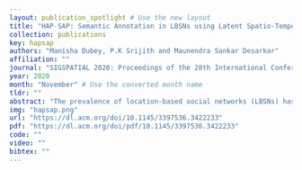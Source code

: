 ```yaml
---
layout: publication_spotlight # Use the new layout
title: "HAP-SAP: Semantic Annotation in LBSNs using Latent Spatio-Temporal Hawkes Process" # Escape quotes in title
collection: publications
key: hapsap
authors: "Manisha Dubey, P.K Srijith and Maunendra Sankar Desarkar"
affiliation: ""
journal: "SIGSPATIAL 2020: Proceedings of the 28th International Conference on Advances in Geographic Information Systems"
year: 2020
month: "November" # Use the converted month name
tldr: ""
abstract: "The prevalence of location-based social networks (LBSNs) has eased the understanding of human mobility patterns. However, categories which act as semantic characterization of the location, might be missing for some check-ins and can adversely affect modelling the mobility dynamics of users. At the same time, mobility patterns provide cues on the missing semantic categories. In this paper, we simultaneously address the problem of semantic annotation of locations and location adoption dynamics of users. We propose our model HAP-SAP, a latent spatio-temporal multivariate Hawkes process, which considers latent semantic category influences, and temporal and spatial mobility patterns of users. The inferred semantic categories can supplement our model on predicting the next check-in events by users. Our experiments on real datasets demonstrate the effectiveness of the proposed model for the semantic annotation and location adoption modelling tasks."
img: "hapsap.png"
url: "https://dl.acm.org/doi/10.1145/3397536.3422233"
pdf: "https://dl.acm.org/doi/pdf/10.1145/3397536.3422233"
code: ""
video: ""
bibtex: ""
---
```

